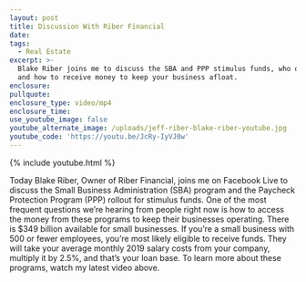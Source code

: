 ```yaml
---
layout: post
title: Discussion With Riber Financial
date:
tags:
  - Real Estate
excerpt: >-
  Blake Riber joins me to discuss the SBA and PPP stimulus funds, who qualifies,
  and how to receive money to keep your business afloat.
enclosure:
pullquote:
enclosure_type: video/mp4
enclosure_time:
use_youtube_image: false
youtube_alternate_image: /uploads/jeff-riber-blake-riber-youtube.jpg
youtube_code: 'https://youtu.be/JcRy-IyVJ0w'
---
```


{% include youtube.html %}

Today Blake Riber, Owner of Riber Financial, joins me on Facebook Live to discuss the Small Business Administration (SBA) program and the Paycheck Protection Program (PPP) rollout for stimulus funds. One of the most frequent questions we’re hearing from people right now is how to access the money from these programs to keep their businesses operating. There is $349 billion available for small businesses. If you’re a small business with 500 or fewer employees, you’re most likely eligible to receive funds. They will take your average monthly 2019 salary costs from your company, multiply it by 2.5%, and that’s your loan base. To learn more about these programs, watch my latest video above.&nbsp;